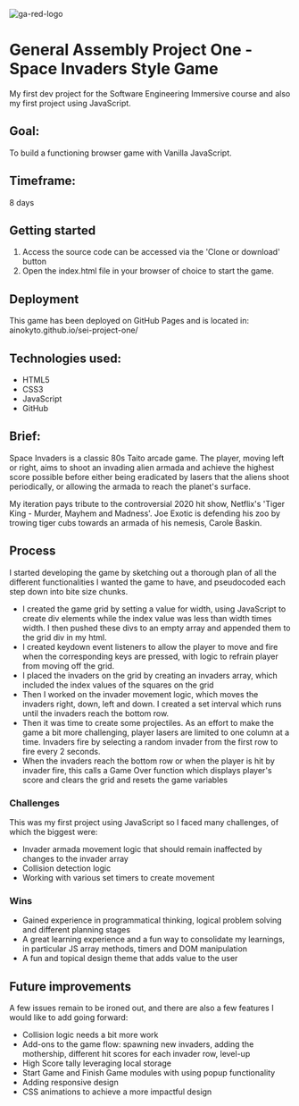 ![ga-red-logo](https://cloud.githubusercontent.com/assets/40461/8183776/469f976e-1432-11e5-8199-6ac91363302b.png)
# General Assembly Project One - Space Invaders Style Game
My first dev project for the Software Engineering Immersive course and also my first project using JavaScript.

## Goal:
To build a functioning browser game with Vanilla JavaScript.

## Timeframe:
8 days

## Getting started
1. Access the source code can be accessed via the 'Clone or download' button 
2. Open the index.html file in your browser of choice to start the game.

## Deployment
This game has been deployed on GitHub Pages and is located in: ainokyto.github.io/sei-project-one/

## Technologies used:
* HTML5
* CSS3
* JavaScript
* GitHub

## Brief:
Space Invaders is a classic 80s Taito arcade game. The player, moving left or right, aims to shoot an invading alien armada and achieve the highest score possible before either being eradicated by lasers that the aliens shoot periodically, or allowing the armada to reach the planet's surface.

My iteration pays tribute to the controversial 2020 hit show, Netflix's 'Tiger King - Murder, Mayhem and Madness'. Joe Exotic is defending his zoo by trowing tiger cubs towards an armada of his nemesis, Carole Baskin.

## Process
I started developing the game by sketching out a thorough plan of all the different functionalities I wanted the game to have, and pseudocoded each step down into bite size chunks. 
* I created the game grid by setting a value for width, using JavaScript to create div elements while the index value was less than width times width. I then pushed these divs to an empty array and appended them to the grid div in my html.
* I created keydown event listeners to allow the player to move and fire when the corresponding keys are pressed, with logic to refrain player from moving off the grid.
* I placed the invaders on the grid by creating an invaders array, which included the index values of the squares on the grid
* Then I worked on the invader movement logic, which moves the invaders right, down, left and down. I created a set interval which runs until the invaders reach the bottom row.
* Then it was time to create some projectiles. As an effort to make the game a bit more challenging, player lasers are limited to one column at a time. Invaders fire by selecting a random invader from the first row to fire every 2 seconds.
* When the invaders reach the bottom row or when the player is hit by invader fire, this calls a Game Over function which displays player's score and clears the grid and resets the game variables

### Challenges
This was my first project using JavaScript so I faced many challenges, of which the biggest were:
* Invader armada movement logic that should remain inaffected by changes to the invader array
* Collision detection logic
* Working with various set timers to create movement

### Wins
* Gained experience in programmatical thinking, logical problem solving and different planning stages 
* A great learning experience and a fun way to consolidate my learnings, in particular JS array methods, timers and DOM manipulation
* A fun and topical design theme that adds value to the user

## Future improvements
A few issues remain to be ironed out, and there are also a few features I would like to add going forward:
* Collision logic needs a bit more work
* Add-ons to the game flow: spawning new invaders, adding the mothership, different hit scores for each invader row, level-up
* High Score tally leveraging local storage
* Start Game and Finish Game modules with using popup functionality
* Adding responsive design
* CSS animations to achieve a more impactful design 
